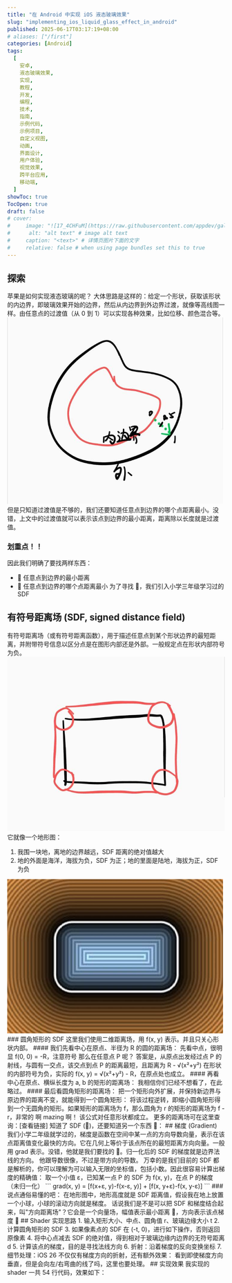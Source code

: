 ```yaml
---
title: "在 Android 中实现 iOS 液态玻璃效果"
slug: "implementing_ios_liquid_glass_effect_in_android"
published: 2025-06-17T03:17:19+08:00
# aliases: ["/first"]
categories: [Android]
tags:
  [
    安卓,
    液态玻璃效果,
    实现,
    教程,
    开发,
    编程,
    技术,
    指南,
    示例代码,
    示例项目,
    自定义视图,
    动画,
    界面设计,
    用户体验,
    视觉效果,
    跨平台应用,
    移动端,
  ]
showToc: true
TocOpen: true
draft: false
# cover:
#     image: "![17_4CHFuM](https://raw.githubusercontent.com/appdev/gallery/refs/heads/main/img/blog/2022_03_07/17_4CHFuM.webp)" # image path/url
#      alt: "alt text" # image alt text
#     caption: "<text>" # 详情页图片下面的文字
#     relative: false # when using page bundles set this to true
---
```

## 探索
苹果是如何实现液态玻璃的呢？
大体思路是这样的：给定一个形状，获取该形状的内边界，即玻璃效果开始的边界，然后从内边界到外边界过渡，就像等高线图一样。由任意点的过渡值（从 0 到 1）可以实现各种效果，比如位移、颜色混合等。
<img src="https://raw.githubusercontent.com/appdev/gallery/main/img/33955579_e71bb860_2338_6308_601%401080x932.jpeg.m.jpg" width = "500px"/>
但是只知道过渡值是不够的，我们还要知道任意点到边界的哪个点距离最小。没错，上文中的过渡值就可以表示该点到边界的最小距离，距离除以长度就是过渡值。
### 划重点！！
因此我们明确了要找两样东西：
- 🤩 任意点到边界的最小距离
- 🤗 任意点到边界的哪个点距离最小
为了寻找 🤩，我们引入小学三年级学习过的 SDF
## 有符号距离场 (SDF, signed distance field)
有符号距离场（或有符号距离函数），用于描述任意点到某个形状边界的最短距离，并附带符号信息以区分点是在图形内部还是外部。一般规定点在形状内部符号为负。  
<img src="https://raw.githubusercontent.com/appdev/gallery/main/img/33955579_95ec6d27_2338_6336_899%401080x866.jpeg.m.jpg" width = "600px"/>
它就像一个地形图：
1. 我围一块地，离地的边界越远，SDF 距离的绝对值越大
2. 地的外面是海洋，海拔为负，SDF 为正；地的里面是陆地，海拔为正，SDF 为负
<img src="https://raw.githubusercontent.com/appdev/gallery/main/img/33955579_0ac35c21_2338_6314_564%40280x200.jpeg.m.jpg" width = "500px"/>
### 圆角矩形的 SDF
这里我们使用二维距离场，用 f(x, y) 表示。并且只关心形状内部。
#### 我们先看中心在原点、半径为 R 的圆的距离场：
先看中点，很明显 f(0, 0) = -R，注意符号
那么在任意点 P 呢？
答案是，从原点出发经过点 P 的射线，与圆有一交点，该交点到点 P 的距离最短，且距离为 R - √(x²+y²)
在形状的内部符号为负，实际的 f(x, y) = √(x²+y²) - R，在原点处也成立。
#### 再看中心在原点、横纵长度为 a, b 的矩形的距离场：
我相信你们已经不想看了，在此略过。
#### 最后看圆角矩形的距离场：
把一个矩形向外扩展，并保持新边界与原边界的距离不变，就能得到一个圆角矩形：
将该过程逆转，即缩小圆角矩形得到一个无圆角的矩形。如果矩形的距离场为 f，那么圆角为 r 的矩形的距离场为 f - r，非常的 啊 mazing 啊！
该公式对任意形状都成立。
更多的距离场可在这里查询：[查看链接]
知道了 SDF (🤩)，还要知道另一个东西 🤗：
## 梯度 (Gradient)
我们小学二年级就学过的，梯度是函数在空间中某一点的方向导数向量，表示在该点距离值变化最快的方向。它在几何上等价于该点所在的最短距离方向向量。一般用 grad 表示。没错，他就是我们要找的 🤗。归一化后的 SDF 的梯度就是边界法线的方向。
他跟导数很像，不过是带方向的导数。
万幸的是我们目前的 SDF 都是解析的，你可以理解为可以输入无限的坐标值，包括小数。因此很容易计算出梯度的精确值：
取一个小值 ε，已知某一点 P 的 SDF 为 f(x, y)，在点 P 的梯度（未归一化）
```
grad(x, y) = [f(x+ε, y)-f(x-ε, y)] + [f(x, y+ε)-f(x, y-ε)]
```
### 说点通俗易懂的吧：
在地形图中，地形高度就是 SDF 距离值，假设我在地上放置一个小球，小球的滚动方向就是梯度。
话说我们是不是可以把 SDF 和梯度结合起来，叫"方向距离场"？它会是一个向量场，幅值表示最小距离 🤩，方向表示该点梯度 🤗
## Shader 实现思路
1. 输入矩形大小、中点、圆角值 r、玻璃边缘大小 t
2. 计算圆角矩形的 SDF
3. 如果像素点的 SDF 在 (-t, 0)，进行如下操作，否则返回原像素
4. 将中心点减去 SDF 的绝对值，得到相对于玻璃边缘内边界的无符号距离 d
5. 计算该点的梯度，目的是寻找法线方向
6. 折射：沿着梯度的反向变换坐标
7. 细节处理：iOS 26 不仅仅有梯度方向的折射，还有额外效果：
   看到即使梯度方向垂直，但是会向左/右弯曲的线了吗，这里也要处理。
## 实现效果
我实现的 shader 一共 54 行代码，效果如下：
